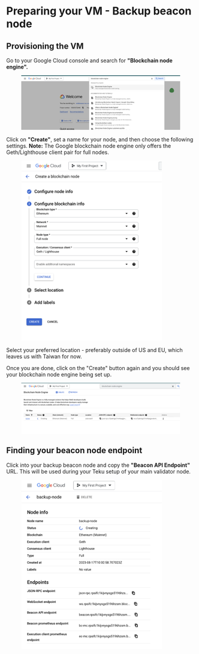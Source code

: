 # Preparing your VM - Backup beacon node

## Provisioning the VM

Go to your Google Cloud console and search for **"Blockchain node engine".**

<figure><img src="../.gitbook/assets/Screenshot 2023-08-17 at 3.12.44 PM.png" alt=""><figcaption></figcaption></figure>

Click on **"Create"**, set a name for your node, and then choose the following settings. **Note:** The Google blockchain node engine only offers the Geth/Lighthouse client pair for full nodes.

<figure><img src="../.gitbook/assets/Screenshot 2023-08-17 at 3.14.35 PM.png" alt="" width="375"><figcaption></figcaption></figure>

Select your preferred location - preferably outside of US and EU, which leaves us with Taiwan for now.

Once you are done, click on the "Create" button again and you should see your blockchain node engine being set up.

<figure><img src="../.gitbook/assets/Screenshot 2023-08-17 at 3.17.32 PM.png" alt=""><figcaption></figcaption></figure>

## Finding your beacon node endpoint

Click into your backup beacon node and copy the **"Beacon API Endpoint"** URL. This will be used during your Teku setup of your main validator node.&#x20;

<figure><img src="../.gitbook/assets/Screenshot 2023-08-17 at 6.04.48 PM.png" alt="" width="375"><figcaption></figcaption></figure>
